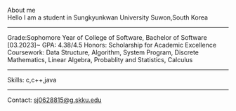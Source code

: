About me\
Hello I am a student in Sungkyunkwan University Suwon,South Korea

---


Grade:Sophomore Year of College of Software, Bachelor of Software [03.2023]~
GPA: 4.38/4.5
Honors: Scholarship for Academic Excellence
Coursework: Data Structure, Algorithm, System Program, Discrete Mathematics, Linear Algebra, Probablity and Statistics, Calculus

---


Skills: c,c++,java

---

Contact: sj0628815@g.skku.edu
